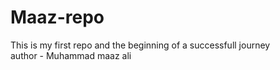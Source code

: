 # Maaz-repo
This is my first repo and the beginning of  a successfull journey
<br>
author - Muhammad maaz ali
